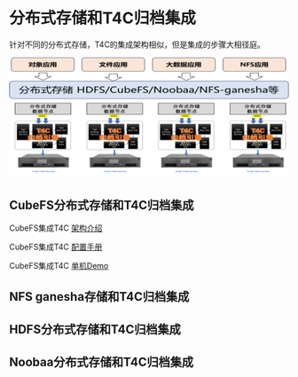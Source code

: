 # 分布式存储和T4C归档集成
针对不同的分布式存储，T4C的集成架构相似，但是集成的步骤大相径庭。

![arc](../overview/pic/storage_t4c.png)

## CubeFS分布式存储和T4C归档集成
CubeFS集成T4C [架构介绍](cubefs/cubefs_overview.md)

CubeFS集成T4C [配置手册](cubefs/cubefs_steps.md)

CubeFS集成T4C [单机Demo](cubefs/demo.md)


## NFS ganesha存储和T4C归档集成


## HDFS分布式存储和T4C归档集成



## Noobaa分布式存储和T4C归档集成

